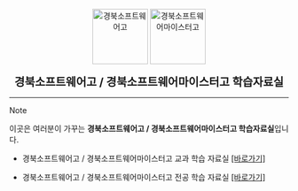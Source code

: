 <div align="center">

<a href="http://school.gyo6.net/gbsw"><img src="https://raw.github.com/GBSWHS/CI-Signature/main/symbol/symbol-only.png" alt="경북소프트웨어고" width="100" /></a> <a href="http://school.gyo6.net/gbsw"><img src="https://raw.github.com/GBSWHS/CI-Signature/main/symbol/symbol-new-only.png" alt="경북소프트웨어마이스터고" width="100" /></a>

<b><big><big>경북소프트웨어고 / 경북소프트웨어마이스터고 학습자료실</big></big></b><br />

</div>

--- 

> [!Note]
이곳은 여러분이 가꾸는 **경북소프트웨어고 / 경북소프트웨어마이스터고 학습자료실**입니다.  

- 경북소프트웨어고 / 경북소프트웨어마이스터고 교과 학습 자료실 [[바로가기]](https://github.com/GBSWPDS/Subject-Storage) </br> 

- 경북소프트웨어고 / 경북소프트웨어마이스터고 전공 학습 자료실 [[바로가기]](https://github.com/GBSWPDS/Major-Storage)
